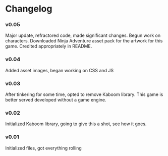 # Changelog

### v0.05
Major update, refractored code, made significant changes. Begun work on characters.
Downloaded Ninja Adventure asset pack for the artwork for this game. Credited appropriately in README.

### v0.04
Added asset images, began working on CSS and JS

### v0.03
After tinkering for some time, opted to remove Kaboom library. This game is better served developed without a game engine.

### v0.02
Initialized Kaboom library, going to give this a shot, see how it goes.

### v0.01
Initialized files, got everything rolling